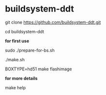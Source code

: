 # buildsystem-ddt

git clone https://github.com/buildsystem-ddt.git

cd buildsystem-ddt

**for first use**

sudo ./prepare-for-bs.sh

./make.sh

BOXTYPE=hd51 make flashimage

**for more details**

make help
